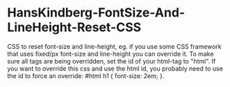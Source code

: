 ﻿HansKindberg-FontSize-And-LineHeight-Reset-CSS
==============================================
CSS to reset font-size and line-height, eg. if you use some CSS framework that uses fixed/px font-size and line-height you can override it. To make sure all tags are being overridden, set the id of your html-tag to "html". If you want to override this css and use the html id, you probably need to use the id to force an override: #html h1 { font-size: 2em; }.